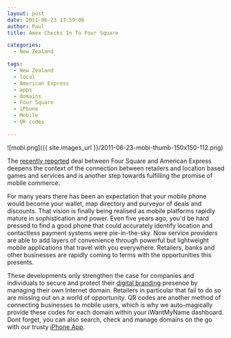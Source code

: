 ```yaml
---
layout: post
date: 2011-06-23 17:59:06
author: Paul
title: Amex Checks In To Four Square

categories:
  - New Zealand

tags:
  - New Zealand
  - local
  - American Express
  - apps
  - domains
  - Four Square
  - iPhone
  - Mobile
  - QR codes

---
```


![mobi.png]({{ site.images_url }}/2011-06-23-mobi-thumb-150x150-112.png)

The [recently reported](https://foursquare.com/) deal between Four Square and American Express deepens the context of the connection between retailers and location based games and services and is another step towards fulfilling the promise of mobile commerce.

For many years there has been an expectation that your mobile phone would become your wallet, map directory and purveyor of deals and discounts. That vision is finally being realised as mobile platforms rapidly mature in sophistication and power. Even five years ago, you'd be hard pressed to find a good phone that could accurately identify location and contactless payment systems were pie-in-the-sky. Now service providers are able to add layers of convenience through powerful but lightweight mobile applications that travel with you everywhere. Retailers, banks and other businesses are rapidly coming to terms with the opportunities this presents.

These developments only strengthen the case for companies and individuals to secure and protect their [digital branding](http://blog.iwantmyname.com/2010/11/anchor-your-social-media-presence-with-a-domain.html) presence by managing their own Internet domain. Retailers in particular that fail to do so are missing out on a world of opportunity. QR codes are another method of connecting businesses to mobile users, which is why we auto-magically provide these codes for each domain within your iWantMyName dashboard. Dont forget, you can also search, check and manage domains on the go with our trusty [iPhone App](https://iwantmyname.co.nz/iphone).

